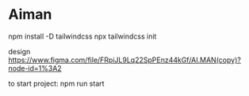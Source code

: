 # Aiman

npm install -D tailwindcss
npx tailwindcss init

design https://www.figma.com/file/FRpiJL9Lq22SpPEnz44kGf/AI.MAN(copy)?node-id=1%3A2

to start project:
npm run start